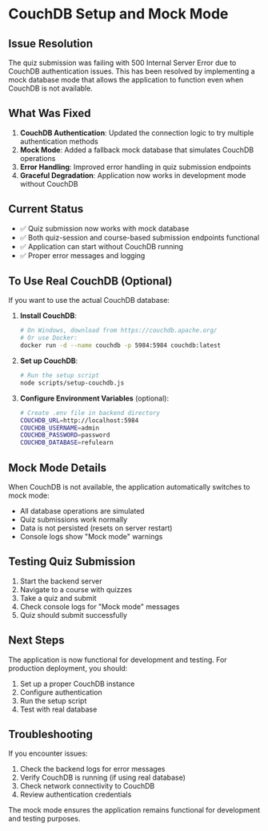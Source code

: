 # CouchDB Setup and Mock Mode

## Issue Resolution

The quiz submission was failing with 500 Internal Server Error due to CouchDB authentication issues. This has been resolved by implementing a mock database mode that allows the application to function even when CouchDB is not available.

## What Was Fixed

1. **CouchDB Authentication**: Updated the connection logic to try multiple authentication methods
2. **Mock Mode**: Added a fallback mock database that simulates CouchDB operations
3. **Error Handling**: Improved error handling in quiz submission endpoints
4. **Graceful Degradation**: Application now works in development mode without CouchDB

## Current Status

- ✅ Quiz submission now works with mock database
- ✅ Both quiz-session and course-based submission endpoints functional
- ✅ Application can start without CouchDB running
- ✅ Proper error messages and logging

## To Use Real CouchDB (Optional)

If you want to use the actual CouchDB database:

1. **Install CouchDB**:
   ```bash
   # On Windows, download from https://couchdb.apache.org/
   # Or use Docker:
   docker run -d --name couchdb -p 5984:5984 couchdb:latest
   ```

2. **Set up CouchDB**:
   ```bash
   # Run the setup script
   node scripts/setup-couchdb.js
   ```

3. **Configure Environment Variables** (optional):
   ```bash
   # Create .env file in backend directory
   COUCHDB_URL=http://localhost:5984
   COUCHDB_USERNAME=admin
   COUCHDB_PASSWORD=password
   COUCHDB_DATABASE=refulearn
   ```

## Mock Mode Details

When CouchDB is not available, the application automatically switches to mock mode:

- All database operations are simulated
- Quiz submissions work normally
- Data is not persisted (resets on server restart)
- Console logs show "Mock mode" warnings

## Testing Quiz Submission

1. Start the backend server
2. Navigate to a course with quizzes
3. Take a quiz and submit
4. Check console logs for "Mock mode" messages
5. Quiz should submit successfully

## Next Steps

The application is now functional for development and testing. For production deployment, you should:

1. Set up a proper CouchDB instance
2. Configure authentication
3. Run the setup script
4. Test with real database

## Troubleshooting

If you encounter issues:

1. Check the backend logs for error messages
2. Verify CouchDB is running (if using real database)
3. Check network connectivity to CouchDB
4. Review authentication credentials

The mock mode ensures the application remains functional for development and testing purposes. 